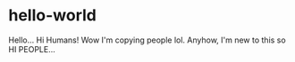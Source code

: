# hello-world
Hello...
Hi Humans! Wow I'm copying people lol. Anyhow, I'm new to this so HI PEOPLE...

